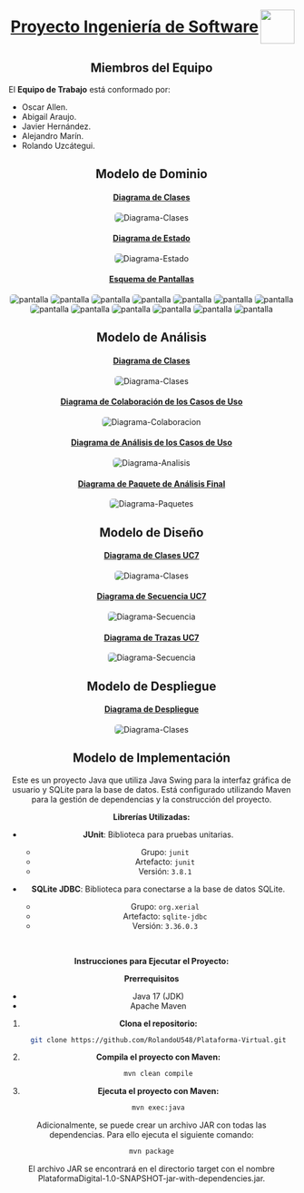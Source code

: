 <h1 align="center" style="font-weight: bold; display:flex; justify-content:space-between; text-align:center; align-items:center">
  <div align="center" style="width:100%; text-decoration:underline">
  Proyecto Ingeniería de Software
  </div>
  <img src="https://upload.wikimedia.org/wikipedia/commons/f/f4/Logo_Universidad_Central_de_Venezuela.svg" width="60">
</h1>

<section>
<h2 align="center">Miembros del Equipo</h2>

El **Equipo de Trabajo** está conformado por:

- Oscar Allen.
- Abigail Araujo.
- Javier Hernández.
- Alejandro Marín.
- Rolando Uzcátegui.
</section>

<section>
  <h2 align="center" style="text-">Modelo de Dominio</h2>
  <div align="center">
    <h4 style="text-decoration:underline">Diagrama de Clases</h4>
    <img src="docs/scenariosView/Diagrama Clases.png" alt="Diagrama-Clases" style="border-radius:5px;">
  </div>
  <div align="center">
    <h4 style="text-decoration:underline">Diagrama de Estado</h4>
    <img src="docs/scenariosView/Diagrama Estado.png" alt="Diagrama-Estado" style="border-radius:5px;">
  </div>
  <div align="center">
    <h4 style="text-decoration:underline"> Esquema de Pantallas</h4>
    <img src="docs/scenariosView/esquema-de-pantallas/UC2 - Login.png" alt="pantalla" style="border-radius:5px;">
    <img src="docs/scenariosView/esquema-de-pantallas/UC3 - Edit Profile.png" alt="pantalla" style="border-radius:5px;">
    <img src="docs/scenariosView/esquema-de-pantallas/UC4 - Visualizar Calendario.png" alt="pantalla" style="border-radius:5px;">
    <img src="docs/scenariosView/esquema-de-pantallas/UC1 - Register.png" alt="pantalla" style="border-radius:5px;">
    <img src="docs/scenariosView/esquema-de-pantallas/UC5 - Visualizar Publicación.png" alt="pantalla" style="border-radius:5px;">
    <img src="docs/scenariosView/esquema-de-pantallas/UC6 - Visualizar Evento.png" alt="pantalla" style="border-radius:5px;">
    <img src="docs/scenariosView/esquema-de-pantallas/UC7 - Crear Publicacion.png" alt="pantalla" style="border-radius:5px;">
    <img src="docs/scenariosView/esquema-de-pantallas/UC8 - Editar Publicacion.png" alt="pantalla" style="border-radius:5px;">
    <img src="docs/scenariosView/esquema-de-pantallas/UC9 - Eliminar Publicacion.png" alt="pantalla" style="border-radius:5px;">
    <img src="docs/scenariosView/esquema-de-pantallas/UC10 - Crear Evento.png" alt="pantalla" style="border-radius:5px;">
    <img src="docs/scenariosView/esquema-de-pantallas/UC11 - Editar Evento.png" alt="pantalla" style="border-radius:5px;">
    <img src="docs/scenariosView/esquema-de-pantallas/UC12 - Eliminar Evento.png" alt="pantalla" style="border-radius:5px;">
    <img src="docs/scenariosView/esquema-de-pantallas/UC14 - Moderacion.png" alt="pantalla" style="border-radius:5px;">
  </div>
</section>
<section>
  <h2 align="center" style="text-">Modelo de Análisis</h2>
  <div align="center">
    <h4 style="text-decoration:underline">
    Diagrama de Clases
    </h4>
    <img src="docs/logicalView/analisysView/DiagramClass.png" alt="Diagrama-Clases" style="border-radius:5px">
  </div>
  <div align="center">
    <h4 style="text-decoration:underline">
      Diagrama de Colaboración de los Casos de Uso
    </h4>
    <img src="docs/scenariosView/Diagrama Colaboracion.png" alt="Diagrama-Colaboracion" style="border-radius:5px;">
  </div>
  <div align="center">
    <h4 style="text-decoration:underline">
    Diagrama de Análisis de los Casos de Uso
    </h4>
    <img src="docs/scenariosView/Diagrama Analisis.png" alt="Diagrama-Analisis" style="border-radius:5px;">
  </div>
  <div align="center">
    <h4 style="text-decoration:underline">
    Diagrama de Paquete de Análisis Final
    </h4>
    <img src="docs/logicalView/analisysView/DiagramPackage.png" alt="Diagrama-Paquetes" style="border-radius:5px">
  </div>
</section>
<section>
  <h2 align="center" style="text-">Modelo de Diseño</h2>
  <div align="center">
    <h4 style="text-decoration:underline">
    Diagrama de Clases UC7
    </h4>
    <img src="docs/logicalView/designView/DiagramClass.png" alt="Diagrama-Clases" style="border-radius:5px">
  </div>
  <div align="center">
    <h4 style="text-decoration:underline">
      Diagrama de Secuencia UC7
    </h4>
    <img src="docs/logicalView/designView/DiagramSequence.jpg" alt="Diagrama-Secuencia" style="border-radius:5px;">
  </div>
    <div align="center">
    <h4 style="text-decoration:underline">
      Diagrama de Trazas UC7
    </h4>
    <img src="docs/logicalView/designView/DiagramTrace.jpg" alt="Diagrama-Secuencia" style="border-radius:5px;">
  </div>
</section>
<section>
  <h2 align="center" style="text-">Modelo de Despliegue</h2>
  <div align="center">
    <h4 style="text-decoration:underline">
    Diagrama de Despliegue
    </h4>
    <img src="docs/physicalView/DiagramDeployment.png" alt="Diagrama-Clases" style="border-radius:5px">
  </div>
</section>
<section>
  <h2 align="center" style="text-">Modelo de Implementación</h2>
  <div align="center">
    Este es un proyecto Java que utiliza Java Swing para la interfaz gráfica de usuario y SQLite para la base de datos. Está configurado utilizando Maven para la gestión de dependencias y la construcción del proyecto.

<br>

**Librerías Utilizadas:**

- **JUnit**: Biblioteca para pruebas unitarias.

  - Grupo: `junit`
  - Artefacto: `junit`
  - Versión: `3.8.1`

- **SQLite JDBC**: Biblioteca para conectarse a la base de datos SQLite.

  - Grupo: `org.xerial`
  - Artefacto: `sqlite-jdbc`
  - Versión: `3.36.0.3`

<br>

**Instrucciones para Ejecutar el Proyecto:**

**Prerrequisitos**

- Java 17 (JDK)
- Apache Maven

1. **Clona el repositorio:**

   ```sh
   git clone https://github.com/RolandoU548/Plataforma-Virtual.git
   ```

2. **Compila el proyecto con Maven:**

   ```sh
   mvn clean compile
   ```

3. **Ejecuta el proyecto con Maven:**

   ```sh
   mvn exec:java
   ```

Adicionalmente, se puede crear un archivo JAR con todas las dependencias. Para ello ejecuta el siguiente comando:

```sh
mvn package
```

El archivo JAR se encontrará en el directorio target con el nombre PlataformaDigital-1.0-SNAPSHOT-jar-with-dependencies.jar.

  </div>
</section>
